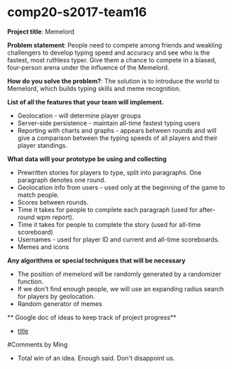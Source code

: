# comp20-s2017-team16

**Project title**: Memelord

**Problem statement**: People need to compete among friends and weakling challengers to develop typing speed and accuracy and see who is the fastest, most ruthless typer. Give them a chance to compete in a biased, four-person arena under the influence of the Memelord.

**How do you solve the problem?**: The solution is to introduce the world to Memelord, which builds typing skills and meme recognition. 

**List of all the features that your team will implement.**
- Geolocation - will determine player groups
- Server-side persistence - maintain all-time fastest typing users
- Reporting with charts and graphs - appears between rounds and will give a comparison between the typing speeds of all players and their player standings.

**What data will your prototype be using and collecting**
- Prewritten stories for players to type, split into paragraphs. One paragraph denotes one round. 
- Geolocation info from users - used only at the beginning of the game to match people. 
- Scores between rounds.
- Time it takes for people to complete each paragraph (used for after-round wpm report).
- Time it takes for people to complete the story (used for all-time scoreboard)
- Usernames - used for player ID and current and all-time scoreboards.
- Memes and icons

**Any algorithms or special techniques that will be necessary**
- The position of memelord will be randomly generated by a randomizer function.
- If we don't find enough people, we will use an expanding radius search for players by geolocation. 
- Random generator of memes

** Google doc of ideas to keep track of project progress** 
- [title](https://docs.google.com/document/d/18OMnvcgBvlVS1rK5fUxWYP8MLUX7bqMWWuFzS2qP-Lo/edit?usp=sharing)

#Comments by Ming
* Total win of an idea. Enough said.  Don't disappoint us.
